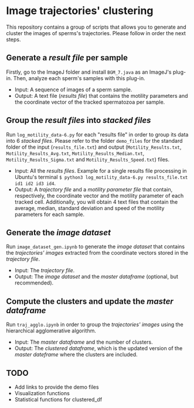 # Image trajectories' clustering

This repository contains a group of scripts that allows you to generate and cluster the images of sperms's trajectories. Please follow in order the next steps.

## Generate a *result file* per sample

Firstly, go to the ImageJ folder and install ```BGM_7.java``` as an ImageJ's plug-in. Then, analyze each sperm's samples with this plug-in.
- Input: A sequence of images of a sperm sample.
- Output: A text file (*results file*) that contains the motility parameters and the coordinate vector of the tracked spermatozoa per sample. 

## Group the *result files* into *stacked files*

Run ```log_motility_data-6.py``` for each "results file"  in order to group its data into 6 *stacked files*. Please refer to the folder ```demo_files``` for the standard folder of the input (```results_file.txt```) and output (```Motility_Results.txt```, ```Motility_Results_Avg.txt```, ```Motility_Results_Median.txt```, ```Motility_Results_Sigma.txt``` and ```Motility_Results_Speed.txt```) files.
- Input: All the *results files*. Example for a single results file processing in Ubuntu's terminal ```$ python3 log_motility_data-6.py results_file.txt id1 id2 id3 id4```.
- Output: A *trajectory file* and a *motility parameter file* that contain, respectively, the coordinate vector and the motility parameter of each tracked cell. Additionally, you will obtain 4 text files that contain the average, median, standard deviation and speed of the motility parameters for each sample.

## Generate the *image dataset*

Run ```image_dataset_gen.ipynb``` to generate the *image dataset* that contains the *trajectories' images* extracted from the coordinate vectors stored in the *trajectory file*.
- Input: The *trajectory file*.
- Output: The *image dataset* and the *master dataframe* (optional, but recommended).

## Compute the clusters and update the *master dataframe*

Run ```traj_agglo.ipynb``` in order to group the *trajectories' images* using the hierarchical agglomerative algorithm.
- Input: The *master dataframe* and the number of clusters.
- Output: The *clustered dataframe*, which is the updated version of the *master dateframe* where the clusters are included.

## TODO

- Add links to provide the demo files
- Visualization functions
- Statistical functions for clustered_df
